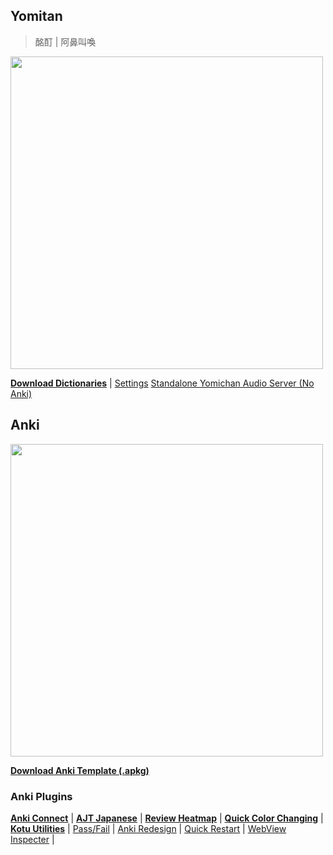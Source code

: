 ## Yomitan
> 酩酊 | 阿鼻叫喚
<img src="https://github.com/user-attachments/assets/5ea1ab5f-a62b-4af9-b5ce-5770ddb5ae5b" width="500px" />

**[Download Dictionaries](https://drive.google.com/file/d/19hLNyoolPaA3JlTw_cTbXHV6Irogd-Bf/view?usp=drive_link)** |
[Settings](https://drive.google.com/file/d/19hLNyoolPaA3JlTw_cTbXHV6Irogd-Bf/view?usp=drive_link)
[Standalone Yomichan Audio Server (No Anki)](https://github.com/aramrw/yomichan_audio_server)

## Anki
<img src="https://github.com/user-attachments/assets/e3c5cad0-dd9d-4039-9241-0ab1fdce6236" width="500px" />

**[Download Anki Template (.apkg)](https://github.com/aramrw/yomichan-dict-css/releases/download/1.1.0/anki-note.apkg)**

### Anki Plugins
**[Anki Connect](https://ankiweb.net/shared/info/2055492159)** |
**[AJT Japanese](https://ankiweb.net/shared/info/1344485230)** |
**[Review Heatmap](https://ankiweb.net/shared/info/1771074083)** |
**[Quick Color Changing](https://ankiweb.net/shared/info/2491935955)** |
**[Kotu Utilities](https://ankiweb.net/shared/info/1565434616)** |
[Pass/Fail](https://ankiweb.net/shared/info/876946123) |
[Anki Redesign](https://ankiweb.net/shared/info/1959668791) |
[Quick Restart](https://ankiweb.net/shared/info/237169833) |
[WebView Inspecter](https://ankiweb.net/shared/info/31746032) |

